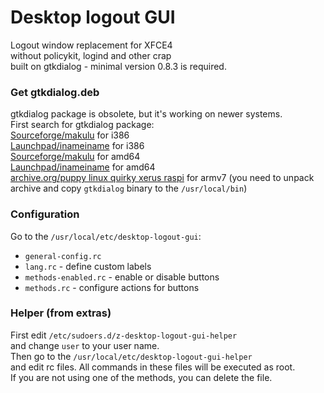 # Desktop logout GUI
Logout window replacement for XFCE4  
without policykit, logind and other crap  
built on gtkdialog - minimal version 0.8.3 is required.

### Get gtkdialog.deb
gtkdialog package is obsolete, but it's working on newer systems.  
First search for gtkdialog package:  
[Sourceforge/makulu](https://sourceforge.net/projects/makulu/files/repository-u/packages/gtkdialog_0.8.3-1_trusty0_i386.deb/download) for i386  
[Launchpad/inameiname](https://launchpad.net/~inameiname/+archive/ubuntu/stable/+files/gtkdialog_0.8.3-1~trusty0_i386.deb) for i386  
[Sourceforge/makulu](https://sourceforge.net/projects/makulu/files/repository-u/packages/gtkdialog_0.8.3-1_trusty0_amd64.deb/download) for amd64  
[Launchpad/inameiname](https://launchpad.net/~inameiname/+archive/ubuntu/stable/+files/gtkdialog_0.8.3-1~trusty0_amd64.deb) for amd64  
[archive.org/puppy linux quirky xerus raspi](https://archive.org/download/Puppy_Linux_Quirky_Xerus_Raspi/gtkdialog-0.8.4-r514-xerus-armv7.pet) for armv7 (you need to unpack archive and copy `gtkdialog` binary to the `/usr/local/bin`)

### Configuration
Go to the `/usr/local/etc/desktop-logout-gui`:
* `general-config.rc`
* `lang.rc` - define custom labels
* `methods-enabled.rc` - enable or disable buttons
* `methods.rc` - configure actions for buttons

### Helper (from extras)
First edit `/etc/sudoers.d/z-desktop-logout-gui-helper`  
and change `user` to your user name.  
Then go to the `/usr/local/etc/desktop-logout-gui-helper`  
and edit rc files. All commands in these files will be executed as root.  
If you are not using one of the methods, you can delete the file.
